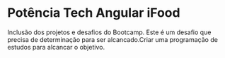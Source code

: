 # Potência Tech Angular iFood
Inclusão dos projetos e desafios do Bootcamp.
Este é um desafio que precisa de determinação para ser alcancado.Criar uma programação de estudos para alcancar o objetivo.
